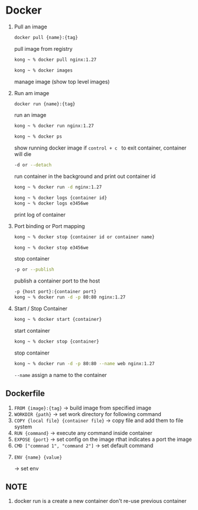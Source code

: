 # Docker 
  1. Pull an image
     ```bash
     docker pull {name}:{tag}
     ```
     pull image from registry
     
     ```bash
     kong ~ % docker pull nginx:1.27
     ```

     ```bash
     kong ~ % docker images
     ```
     manage image (show top level images)
     
  2. Run am image
     ```bash
     docker run {name}:{tag}
     ```

     run an image

     ```bash
     kong ~ % docker run nginx:1.27
     ```

     ```bash
     kong ~ % docker ps
     ```

     show running docker image if ```control + c ``` to exit container, container will die

     ```bash
     -d or --detach
     ```

     run container in the background and print out container id

     ```bash
     kong ~ % docker run -d nginx:1.27
     ```

     ```bash
     kong ~ % docker logs {container id}
     kong ~ % docker logs e3456we
     ```

     print log of container

  3. Port binding or Port mapping
     ```bash
     kong ~ % docker stop {container id or container name}
     ```

     ```bash
     kong ~ % docker stop e3456we
     ```

     stop container

     ```bash
     -p or --publish
     ```

     publish a container port to the host

     ```bash
     -p {host port}:{container port}
     kong ~ % docker run -d -p 80:80 nginx:1.27
     ```

  4. Start / Stop Container

     ```bash
     kong ~ % docker start {container}
     ```

     start container

     ```bash
     kong ~ % docker stop {container}
     ```

     stop container

     ```bash
     kong ~ % docker run -d -p 80:80 --name web nginx:1.27
     ```

     ```--name``` assign a name to the container

## Dockerfile
  1. ```FROM {image}:{tag}``` -> build image from specified image
  2. ```WORKDIR {path}``` -> set work directory for following command
  3. ```COPY {local file} {container file}``` -> copy file and add them to file system 
  4. ```RUN {command}``` -> execute any command inside container
  5. ```EXPOSE {port}``` -> set config on the image rthat indicates a port the image
  6. ```CMD ["commnad 1", "command 2"]``` -> set default command
  7. ```!!!optional!!!
     ENV {name} {value}
     ```
     -> set env
 ## NOTE
   1. docker run is a create a new container don't re-use previous container

